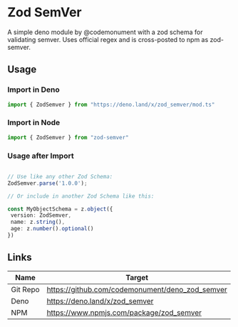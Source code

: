 # Zod SemVer 

 A simple deno module by @codemonument with a zod schema for validating semver. 
 Uses official regex and is cross-posted to npm as zod-semver. 

 ## Usage

### Import in Deno

 ```ts
 import { ZodSemver } from "https://deno.land/x/zod_semver/mod.ts"
 ```

### Import in Node

 ```ts
 import { ZodSemver } from "zod-semver"
 ```

 ### Usage after Import

 ```ts

 // Use like any other Zod Schema: 
 ZodSemver.parse('1.0.0');

 // Or include in another Zod Schema like this: 

 const MyObjectSchema = z.object({
  version: ZodSemver, 
  name: z.string(), 
  age: z.number().optional()
 })

 ```

 ## Links 

 | Name     | Target |
 |----------|--------|
 | Git Repo | https://github.com/codemonument/deno_zod_semver  |
 | Deno     | https://deno.land/x/zod_semver  |
 | NPM      | https://www.npmjs.com/package/zod_semver  |